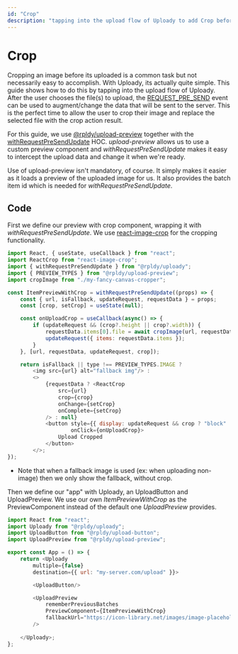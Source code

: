 ```yaml
---
id: "Crop"
description: "tapping into the upload flow of Uploady to add Crop before upload"
---
```


# Crop

Cropping an image before its uploaded is a common task but not necessarily easy to accomplish.
With Uploady, its actually quite simple. This guide shows how to do this by tapping into the upload flow of Uploady.
After the user chooses the file(s) to upload, the [REQUEST_PRE_SEND](../../api/uploader#uploader_eventsrequest_pre_send) event can be used to augment/change the data that will be sent to the server.
This is the perfect time to allow the user to crop their image and replace the selected file with the crop action result.

For this guide, we use [@rpldy/upload-preview](../../packages/rpldy-upload-preview) together with the [withRequestPreSendUpdate](../../api/hocs/withRequestPreSendUpdate) HOC.
_upload-preview_ allows us to use a custom preview component and _withRequestPreSendUpdate_ makes it easy to intercept the upload data and change it when we're ready.

Use of upload-preview isn't mandatory, of course. It simply makes it easier as it loads a preview of the uploaded image for us.
It also provides the batch item id which is needed for _withRequestPreSendUpdate_.

## Code

First we define our preview with crop component, wrapping it with _withRequestPreSendUpdate_.
We use [react-image-crop](https://www.npmjs.com/package/react-image-crop) for the cropping functionality.

```javascript
import React, { useState, useCallback } from "react";
import ReactCrop from "react-image-crop";
import { withRequestPreSendUpdate } from "@rpldy/uploady";
import { PREVIEW_TYPES } from "@rpldy/upload-preview";
import cropImage from "./my-fancy-canvas-cropper";

const ItemPreviewWithCrop = withRequestPreSendUpdate((props) => {
	const { url, isFallback, updateRequest, requestData } = props;
	const [crop, setCrop] = useState(null);

	const onUploadCrop = useCallback(async() => {
		if (updateRequest && (crop?.height || crop?.width)) {
			requestData.items[0].file = await cropImage(url, requestData.items[0].file, crop);;
			updateRequest({ items: requestData.items });
		}
	}, [url, requestData, updateRequest, crop]);

	return isFallback || type !== PREVIEW_TYPES.IMAGE ?
		<img src={url} alt="fallback img"/> :
		<>			
            {requestData ? <ReactCrop
                src={url}                
                crop={crop}
                onChange={setCrop}
                onComplete={setCrop}
            /> : null}		
			<button style={{ display: updateRequest && crop ? "block" : "none" }}
					onClick={onUploadCrop}>
				Upload Cropped
			</button>
		</>;
});

```

* Note that when a fallback image is used (ex: when uploading non-image) then we only show the fallback, without crop.

Then we define our "app" with Uploady, an UploadButton and UploadPreview.
We use our own _ItemPreviewWithCrop_ as the PreviewComponent instead of the default one _UploadPreview_ provides.
  
```javascript
import React from "react";
import Uploady from "@rpldy/uploady";
import UploadButton from "@rpldy/upload-button";
import UploadPreview from "@rpldy/upload-preview";

export const App = () => {
	return <Uploady
		multiple={false}
		destination={{ url: "my-server.com/upload" }}>

		<UploadButton/>

		<UploadPreview
			rememberPreviousBatches
			PreviewComponent={ItemPreviewWithCrop}
            fallbackUrl="https://icon-library.net/images/image-placeholder-icon/image-placeholder-icon-6.jpg"
        />
		
	</Uploady>;
};
```   
